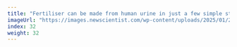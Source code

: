 ```yaml
---
title: "Fertiliser can be made from human urine in just a few simple steps"
imageUrl: "https://images.newscientist.com/wp-content/uploads/2025/01/20145124/SEI_236667263.jpg?width=788"
index: 32
weight: 32
---
```

